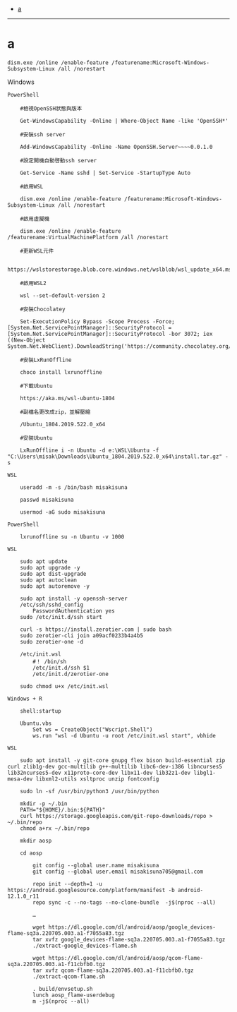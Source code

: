 <!-- vim-markdown-toc GFM -->

+ [a](#a)

<!-- vim-markdown-toc -->

---

# a

```powershel
dism.exe /online /enable-feature /featurename:Microsoft-Windows-Subsystem-Linux /all /norestart
```


Windows

    PowerShell

    	#檢視OpenSSH狀態與版本

    	Get-WindowsCapability -Online | Where-Object Name -like 'OpenSSH*'

    	#安裝ssh server

    	Add-WindowsCapability -Online -Name OpenSSH.Server~~~~0.0.1.0

    	#設定開機自動啓動ssh server

    	Get-Service -Name sshd | Set-Service -StartupType Auto

    	#啟用WSL

    	dism.exe /online /enable-feature /featurename:Microsoft-Windows-Subsystem-Linux /all /norestart

    	#啟用虛擬機

    	dism.exe /online /enable-feature /featurename:VirtualMachinePlatform /all /norestart

    	#更新WSL元件

    	https://wslstorestorage.blob.core.windows.net/wslblob/wsl_update_x64.msi

    	#啟用WSL2

    	wsl --set-default-version 2

    	#安裝Chocolatey

    	Set-ExecutionPolicy Bypass -Scope Process -Force; [System.Net.ServicePointManager]::SecurityProtocol = [System.Net.ServicePointManager]::SecurityProtocol -bor 3072; iex ((New-Object System.Net.WebClient).DownloadString('https://community.chocolatey.org/install.ps1'))

    	#安裝LxRunOffline

    	choco install lxrunoffline

    	#下載Ubuntu

    	https://aka.ms/wsl-ubuntu-1804

    	#副檔名更改成zip，並解壓縮

    	/Ubuntu_1804.2019.522.0_x64

    	#安裝Ubuntu

    	LxRunOffline i -n Ubuntu -d e:\WSL\Ubuntu -f  "C:\Users\misak\Downloads\Ubuntu_1804.2019.522.0_x64\install.tar.gz" -s

    WSL

    	useradd -m -s /bin/bash misakisuna

    	passwd misakisuna

    	usermod -aG sudo misakisuna

    PowerShell

    	lxrunoffline su -n Ubuntu -v 1000

    WSL

    	sudo apt update
    	sudo apt upgrade -y
    	sudo apt dist-upgrade
    	sudo apt autoclean
    	sudo apt autoremove -y

    	sudo apt install -y openssh-server
    	/etc/ssh/sshd_config
    		PasswordAuthentication yes
    	sudo /etc/init.d/ssh start

    	curl -s https://install.zerotier.com | sudo bash
    	sudo zerotier-cli join a09acf0233b4a4b5
    	sudo zerotier-one -d

    	/etc/init.wsl
    		#！ /bin/sh
    		/etc/init.d/ssh $1
    		/etc/init.d/zerotier-one

    	sudo chmod u+x /etc/init.wsl

    Windows + R

    	shell:startup

    	Ubuntu.vbs
    		Set ws = CreateObject("Wscript.Shell")
    		ws.run "wsl -d Ubuntu -u root /etc/init.wsl start", vbhide

    WSL

    	sudo apt install -y git-core gnupg flex bison build-essential zip curl zlib1g-dev gcc-multilib g++-multilib libc6-dev-i386 libncurses5 lib32ncurses5-dev x11proto-core-dev libx11-dev lib32z1-dev libgl1-mesa-dev libxml2-utils xsltproc unzip fontconfig

    	sudo ln -sf /usr/bin/python3 /usr/bin/python

    	mkdir -p ~/.bin
    	PATH="${HOME}/.bin:${PATH}"
    	curl https://storage.googleapis.com/git-repo-downloads/repo > ~/.bin/repo
    	chmod a+rx ~/.bin/repo

    	mkdir aosp

    	cd aosp

    		git config --global user.name misakisuna
    		git config --global user.email misakisuna705@gmail.com

    		repo init --depth=1 -u https://android.googlesource.com/platform/manifest -b android-12.1.0_r11
    		repo sync -c --no-tags --no-clone-bundle  -j$(nproc --all)

    		…

    		wget https://dl.google.com/dl/android/aosp/google_devices-flame-sq3a.220705.003.a1-f7055a83.tgz
    		tar xvfz google_devices-flame-sq3a.220705.003.a1-f7055a83.tgz
    		./extract-google_devices-flame.sh

    		wget https://dl.google.com/dl/android/aosp/qcom-flame-sq3a.220705.003.a1-f11cbfb0.tgz
    		tar xvfz qcom-flame-sq3a.220705.003.a1-f11cbfb0.tgz
    		./extract-qcom-flame.sh

    		. build/envsetup.sh
    		lunch aosp_flame-userdebug
    		m -j$(nproc --all)
